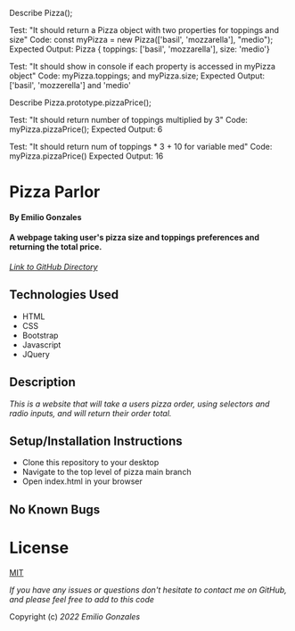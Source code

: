 Describe Pizza();

Test: "It should return a Pizza object with two properties for toppings and size"
Code: const myPizza = new Pizza(['basil', 'mozzarella'], "medio");
Expected Output: Pizza { toppings: ['basil', 'mozzarella'], size: 'medio'}

Test: "It should show in console if each property is accessed in myPizza object"
Code: myPizza.toppings; and myPizza.size;
Expected Output: ['basil', 'mozzerella'] and 'medio'

Describe Pizza.prototype.pizzaPrice();

Test: "It should return number of toppings multiplied by 3"
Code: myPizza.pizzaPrice();
Expected Output: 6

Test: "It should return num of toppings * 3 + 10 for variable med"
Code: myPizza.pizzaPrice()
Expected Output: 16

# Pizza Parlor

#### By Emilio Gonzales

#### A webpage taking user's pizza size and toppings preferences and returning the total price.

_[Link to GitHub Directory](https://github.com/EmilioG1/pizza.git)_

## Technologies Used
* HTML
* CSS
* Bootstrap
* Javascript
* JQuery

## Description
_This is a website that will take a users pizza order, using selectors and radio inputs, and will return their order total._

## Setup/Installation Instructions
* Clone this repository to your desktop
* Navigate to the top level of pizza main branch
* Open index.html in your browser

## No Known Bugs

# License
[MIT](https://choosealicense.com/licenses/mit/)

_If you have any issues or questions don't hesitate to contact me on GitHub, and please feel free to add to this code_

Copyright (c) _2022_ _Emilio Gonzales_